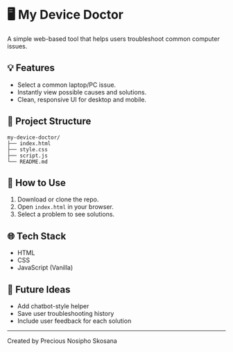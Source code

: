 
# 🖥️ My Device Doctor

A simple web-based tool that helps users troubleshoot common computer issues.

## 💡 Features
- Select a common laptop/PC issue.
- Instantly view possible causes and solutions.
- Clean, responsive UI for desktop and mobile.

## 📁 Project Structure
```
my-device-doctor/
├── index.html
├── style.css
├── script.js
└── README.md
```

## 🚀 How to Use
1. Download or clone the repo.
2. Open `index.html` in your browser.
3. Select a problem to see solutions.

## 🌐 Tech Stack
- HTML
- CSS
- JavaScript (Vanilla)

## 🔧 Future Ideas
- Add chatbot-style helper
- Save user troubleshooting history
- Include user feedback for each solution

---
Created by Precious Nosipho Skosana
